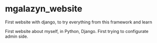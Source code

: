 # mgalazyn_website
First website with django, to try everything from this framework and learn 

First website about myself, in Python, Django. First trying to configurate admin side.
